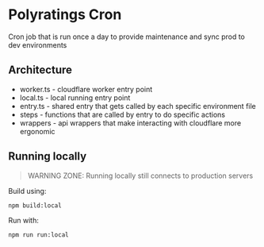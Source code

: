 # Polyratings Cron

Cron job that is run once a day to provide maintenance and sync prod to dev environments

## Architecture

- worker.ts - cloudflare worker entry point
- local.ts - local running entry point
- entry.ts - shared entry that gets called by each specific environment file
- steps - functions that are called by entry to do specific actions
- wrappers - api wrappers that make interacting with cloudflare more ergonomic

## Running locally

> WARNING ZONE: Running locally still connects to production servers

Build using:

```bash
npm build:local
```

Run with:

```bash
npm run run:local
```
